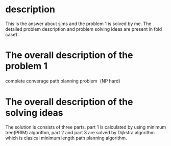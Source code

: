 # description
This is the answer about sjms and the problem 1 is solved by me. The detailed problem description and problem solving ideas are present in fold case1 .

# The overall description of the problem 1
complete converage path planning problem（NP hard）

# The overall description of the solving ideas
The solution is consists of three parts. part 1 is calculated by using minimum tree(PRIM) algorithm, part 2 and part 3 are solved by Dijkstra algorithm which is clasical minimum length path planning algorithm. 

